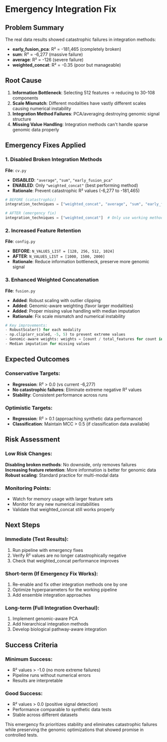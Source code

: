 # Emergency Integration Fix

## Problem Summary
The real data results showed catastrophic failures in integration methods:
- **early_fusion_pca**: R² = -181,465 (completely broken)
- **sum**: R² = -6,277 (massive failure) 
- **average**: R² = -126 (severe failure)
- **weighted_concat**: R² = -0.35 (poor but manageable)

## Root Cause
1. **Information Bottleneck**: Selecting 512 features -> reducing to 30-108 components
2. **Scale Mismatch**: Different modalities have vastly different scales causing numerical instability
3. **Integration Method Failures**: PCA/averaging destroying genomic signal structure
4. **Missing Value Handling**: Integration methods can't handle sparse genomic data properly

## Emergency Fixes Applied

### 1. Disabled Broken Integration Methods
**File**: `cv.py`
- **DISABLED**: `"average"`, `"sum"`, `"early_fusion_pca"` 
- **ENABLED**: Only `"weighted_concat"` (best performing method)
- **Rationale**: Prevent catastrophic R² values (-6,277 to -181,465)

```python
# BEFORE (catastrophic)
integration_techniques = ["weighted_concat", "average", "sum", "early_fusion_pca"]

# AFTER (emergency fix)
integration_techniques = ["weighted_concat"]  # Only use working method
```

### 2. Increased Feature Retention
**File**: `config.py`
- **BEFORE**: `N_VALUES_LIST = [128, 256, 512, 1024]`
- **AFTER**: `N_VALUES_LIST = [1000, 1500, 2000]`
- **Rationale**: Reduce information bottleneck, preserve more genomic signal

### 3. Enhanced Weighted Concatenation
**File**: `fusion.py`
- **Added**: Robust scaling with outlier clipping
- **Added**: Genomic-aware weighting (favor larger modalities)
- **Added**: Proper missing value handling with median imputation
- **Rationale**: Fix scale mismatch and numerical instability

```python
# Key improvements:
- RobustScaler() for each modality
- np.clip(arr_scaled, -5, 5) to prevent extreme values
- Genomic-aware weights: weights = [count / total_features for count in feature_counts]
- Median imputation for missing values
```

## Expected Outcomes

### Conservative Targets:
- **Regression**: R² > 0.0 (vs current -6,277)
- **No catastrophic failures**: Eliminate extreme negative R² values
- **Stability**: Consistent performance across runs

### Optimistic Targets:
- **Regression**: R² > 0.1 (approaching synthetic data performance)
- **Classification**: Maintain MCC > 0.5 (if classification data available)

## Risk Assessment

### Low Risk Changes:
 **Disabling broken methods**: No downside, only removes failures  
 **Increasing feature retention**: More information is better for genomic data  
 **Robust scaling**: Standard practice for multi-modal data  

### Monitoring Points:
- Watch for memory usage with larger feature sets
- Monitor for any new numerical instabilities
- Validate that weighted_concat still works properly

## Next Steps

### Immediate (Test Results):
1. Run pipeline with emergency fixes
2. Verify R² values are no longer catastrophically negative
3. Check that weighted_concat performance improves

### Short-term (If Emergency Fix Works):
1. Re-enable and fix other integration methods one by one
2. Optimize hyperparameters for the working pipeline
3. Add ensemble integration approaches

### Long-term (Full Integration Overhaul):
1. Implement genomic-aware PCA
2. Add hierarchical integration methods
3. Develop biological pathway-aware integration

## Success Criteria

### Minimum Success:
- R² values > -1.0 (no more extreme failures)
- Pipeline runs without numerical errors
- Results are interpretable

### Good Success:
- R² values > 0.0 (positive signal detection)
- Performance comparable to synthetic data tests
- Stable across different datasets

This emergency fix prioritizes stability and eliminates catastrophic failures while preserving the genomic optimizations that showed promise in controlled tests. 